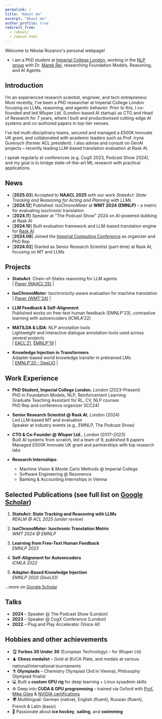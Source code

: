 ```yaml
---
permalink: /
title: "About me"
excerpt: "About me"
author_profile: true
redirect_from: 
  - /about/
  - /about.html
---
```


Welcome to Nikolai Rozanov's personal webpage!

* I am a PhD student at [Imperial College London](https://www.imperial.ac.uk/computing), working in the [NLP group](https://nlp.doc.ic.ac.uk) with Dr. [Marek Rei](http://marekrei.com), researching Foundation Models, Reasoning, and AI Agents.

## Introduction

I’m an experienced research scientist, engineer, and tech entrepreneur. Most recently, I’ve been a PhD researcher at Imperial College London focusing on LLMs, reasoning, and agentic behavior. Prior to this, I co-founded and led Wluper Ltd. (London-based AI startup) as CTO and Head of Research for 7 years, where I built and productionised cutting-edge AI systems and co-authored papers in top-tier venues.  

I’ve led multi-disciplinary teams, secured and managed a £500K Innovate UK grant, and collaborated with academic leaders such as Prof. Iryna Gurevych (former ACL president). I also advise and consult on GenAI projects – recently leading LLM-based translation evaluation at Rask AI.  

I speak regularly at conferences (e.g. CogX 2023, Podcast Show 2024), and my goal is to bridge state-of-the-art ML research with practical applications.

## News

- [**2025.03**] Accepted to **NAACL 2025** with our work *StateAct: State Tracking and Reasoning for Acting and Planning with LLMs*
- [**2024.12**] Published: *IsoChronoMeter* at **WMT 2024 (EMNLP)** – a metric for evaluating isochronic translation
- [**2024.11**] Speaker at "The Podcast Show" 2024 on AI-powered dubbing at Rask AI
- [**2024.10**] Built evaluation framework and LLM-based translation engine for [Rask AI](https://www.rask.ai/)
- [**2024.08**] Joined the [Imperial Computing Conference](https://icc.doc.ic.ac.uk) as organizer and PhD Rep
- [**2024.02**] Started as Senior Research Scientist (part-time) at Rask AI, focusing on MT and LLMs

## <a name="Projects"></a> Projects

- **StateAct**: Chain-of-States reasoning for LLM agents  
  | [Paper (NAACL'25)](https://scholar.google.com/citations?user=fi-feOEAAAAJ) |

- **IsoChronoMeter**: Isochronicity-aware evaluation for machine translation  
  | [Paper (WMT'24)](https://scholar.google.com/citations?user=fi-feOEAAAAJ) |

- **LLM Feedback & Self-Alignment**  
  Published works on free-text human feedback (EMNLP'23), contrastive learning with autoencoders (ICMLA'22)

- **MATILDA & LIDA**: NLP annotation tools  
  Lightweight and interactive dialogue annotation tools used across several projects  
  | [EACL'21](https://scholar.google.com/citations?user=fi-feOEAAAAJ), [EMNLP'19](https://scholar.google.com/citations?user=fi-feOEAAAAJ) |

- **Knowledge Injection in Transformers**  
  Adapter-based world knowledge transfer in pretrained LMs  
  | [EMNLP'20 - DeeLIO](https://scholar.google.com/citations?user=fi-feOEAAAAJ) |

## Work Experience

- **PhD Student, Imperial College London**, *London* (2023–Present)  
  PhD in Foundation Models, NLP, Reinforcement Learning  
  Graduate Teaching Assistant for RL, CV, NLP courses  
  PhD Rep and conference organizer (ICC24)

- **Senior Research Scientist @ Rask AI**, *London* (2024)  
  Led LLM-based MT and evaluation  
  Speaker at industry events (e.g., EMNLP, The Podcast Show)

- **CTO & Co-Founder @ Wluper Ltd.**, *London* (2017–2023)  
  Built AI systems from scratch, led a team of 9, published 6 papers  
  Managed £500K Innovate UK grant and partnerships with top research labs

- **Research Internships**:  
  - Machine Vision & Monte Carlo Methods @ Imperial College  
  - Software Engineering @ Rezonence  
  - Banking & Accounting Internships in Vienna

## Selected Publications (see full list on [Google Scholar](https://scholar.google.com/citations?user=fi-feOEAAAAJ&hl=en))

1. **StateAct: State Tracking and Reasoning with LLMs**  
   *REALM @ ACL 2025 (under review)*

2. **IsoChronoMeter: Isochronic Translation Metric**  
   *WMT 2024 @ EMNLP*

3. **Learning from Free-Text Human Feedback**  
   *EMNLP 2023*

4. **Self-Alignment for Autoencoders**  
   *ICMLA 2022*

5. **Adapter-Based Knowledge Injection**  
   *EMNLP 2020 (DeeLIO)*

…more on [Google Scholar](https://scholar.google.com/citations?user=fi-feOEAAAAJ)

## Talks
 
- **2024** – Speaker @ The Podcast Show (London)  
- **2023** – Speaker @ CogX Conference (London)  
- **2022** – Plug and Play Accelerator (Voice AI)

## Hobbies and other achievements

- 🏆 **Forbes 30 Under 30** (European Technology) – for Wluper Ltd.  
- ♟️ **Chess medalist** – Gold at BUCA Plate, and medals at various national/international tournaments  
- ⚗️ **Olympiads** – Chemistry Olympiad (3rd in Vienna), Philosophy Olympiad finalist  
- 💻 Built a **custom GPU rig** for deep learning + Linux sysadmin skills  
- ⚙️ Deep into **CUDA & GPU programming** – trained via Oxford with [Prof. Mike Giles](https://people.maths.ox.ac.uk/gilesm/cuda/) & [NVIDIA certifications](https://learn.nvidia.com/certificates?id=SOEYjIXZTY-ZjB6xIhutDQ) 
- 🌍 Multilingual: German (native), English (fluent), Russian (fluent), French & Latin (basic)  
- 🏒 Passionate about **ice hockey**, **sailing**, and **swimming**

